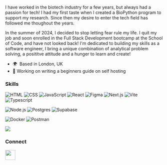 I have worked in the biotech industry for a few years, but always had a passion for tech! I had my first taste when I created a BioPython program to support my research. Since then my desire to enter the tech field has followed me thoughout the years.

In the summer of 2024, I decided to stop letting fear rule my life. I quit my job and soon enrolled in the Full Stack Development bootcamp at the School of Code, and have not looked back! I'm dedicated to building my skills as a software engineer, I bring a unique combination of analytical problem solving, a posititve attitude and a hunger to learn and create!

- 🌍  Based in London, UK
- 🔭 Working on writing a beginners guide on self hosting

[comment]: <> (- 📫 How to reach me: **[your email address or other contact information]**)


### Skills 
<p align="left">
  
![HTML](https://img.shields.io/badge/-HTML-E34F26?style=flat-square&logo=html5&logoColor=white)
![CSS](https://img.shields.io/badge/-CSS-1572B6?style=flat-square&logo=css3&logoColor=white)
![JavaScript](https://img.shields.io/badge/-JavaScript-F7DF1E?style=flat-square&logo=javascript&logoColor=black)
![React](https://img.shields.io/badge/-React-61DAFB?style=flat-square&logo=react&logoColor=black)
![Figma](https://img.shields.io/badge/Figma-F24E1E?style=flat-square&logo=figma&logoColor=white)
![Next.js](https://img.shields.io/badge/next%20js-000000?style=flat-square&logo=nextdotjs&logoColor=white)
![Vite](https://img.shields.io/badge/Vite-B73BFE?style=flat-square&logo=vite&logoColor=FFD62E)
![Typescript](https://img.shields.io/badge/TypeScript-007ACC?style=flat-square&logo=typescript&logoColor=white)


![Node.js](https://img.shields.io/badge/-Node.js-339933?style=flat-square&logo=node.js&logoColor=white)
![Postgres](https://img.shields.io/badge/PostgreSQL-316192?style=flat-square&logo=postgresql&logoColor=white)
![Supabase](https://img.shields.io/badge/Supabase-181818?style=flat-square&logo=supabase&logoColor=white)


![Docker](https://img.shields.io/badge/Docker-2CA5E0?style=flat-square&logo=docker&logoColor=white)
![Postman](https://img.shields.io/badge/Postman-FF6C37?style=flat-square&logo=Postman&logoColor=white)

<img src="https://www.codewars.com/users/ssais/badges/micro"/></div> 

</p>

[comment]: <> ( To create more badges, use https://github.com/alexandresanlim/Badges4-README.md-Profile)


[comment]: <> (This is a comment, it will not be included)


### Connect     
<p align="left">
<a href="https://www.linkedin.com/in/sayed-sais-47b47a105" target="_blank" rel="noreferrer">
<picture>
<source media="(prefers-color-scheme: dark)" srcset="https://raw.githubusercontent.com/danielcranney/readme-generator/main/public/icons/socials/linkedin-dark.svg"/>
<source media="(prefers-color-scheme: light)" srcset="https://raw.githubusercontent.com/danielcranney/readme-generator/main/public/icons/socials/linkedin.svg" />
<img src="https://raw.githubusercontent.com/danielcranney/readme-generator/main/public/icons/socials/linkedin.svg" width="32" height="32" />
</picture>
</a></p>



